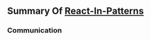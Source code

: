 ## Summary Of [React-In-Patterns](https://github.com/krasimir/react-in-patterns)

### Communication
